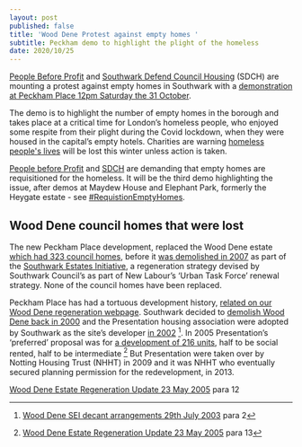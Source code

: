 ```yaml
---
layout: post
published: false
title: 'Wood Dene Protest against empty homes '
subtitle: Peckham demo to highlight the plight of the homeless
date: 2020/10/25
---
```



[People Before Profit](https://m.facebook.com/peoplebeforeprofitCVD19/) and [Southwark Defend Council Housing](https://m.facebook.com/southwarkdch/) (SDCH) are mounting a protest against empty homes in Southwark with a [demonstration at Peckham Place 12pm Saturday the 31 October](https://m.facebook.com/events/3120862284692741?acontext=%7B%22action_history%22%3A%5B%7B%22surface%22%3A%22page%22%2C%22mechanism%22%3A%22page_admin_bar%22%2C%22extra_data%22%3A%22%7B%5C%22page_id%5C%22%3A839272879439624%7D%22%7D%2C%7B%22surface%22%3A%22events_admin_tool%22%2C%22mechanism%22%3A%22events_admin_tool%22%2C%22extra_data%22%3A%22%5B%5D%22%7D%5D%2C%22has_source%22%3Atrue%7D).

The demo is to highlight the number of empty homes in the borough and takes place at a critical time for London’s homeless people, who enjoyed some respite from their plight during the Covid lockdown, when they were housed in the capital’s empty hotels.  Charities  are warning [homeless people's lives](https://www.bbc.co.uk/news/uk-54458884) will be lost this winter unless action is taken.

[People before Profit](https://m.facebook.com/peoplebeforeprofitCVD19/) and [SDCH](https://m.facebook.com/southwarkdch/) are demanding that empty homes are requisitioned for the homeless.  It will be the third demo highlighting the issue, after demos at Maydew House and Elephant Park, formerly the Heygate estate - see [#RequistionEmptyHomes](https://twitter.com/hashtag/RequisitionEmptyHomes?src=hash).

## Wood Dene council homes that were lost

The new Peckham Place development, replaced the Wood Dene estate [which had 323 council homes](http://35percent.org/wood-dene-regeneration/), before it [was demolished in 2007](https://www.southwarknews.co.uk/news/notting-hill-admits-wood-dene-estate-peckham-wont-rebuilt-2019-thirteen-years-demolition/) as part of the [Southwark Estates Initiative](http://embed.verite.co/timeline/?source=0Aprl6XcACewydEhRaWFOLVBfUjBSVW1HUGVZNEhGeFE&font=Bevan-PotanoSans&maptype=toner&lang=en&hash_bookmark=true&start_zoom_adjust=2&height=650#1), a regeneration strategy devised by Southwark Council’s as part of New Labour’s ‘Urban Task Force’ renewal strategy.  None of the council homes have been replaced.

Peckham Place has had a tortuous development history, [related on our Wood Dene regeneration webpage](http://35percent.org/wood-dene-regeneration/).  Southwark decided to [demolish Wood Dene back in 2000](http://moderngov.southwark.gov.uk/Data/Executive/20030729/Agenda/56%20-%20Disposal%20of%20216-224Underhill%20Road,%20SE22.pdf) and the Presentation housing association were adopted by Southwark as the site’s developer [in 2002](http://moderngov.southwark.gov.uk/Data/Executive/20050523/Agenda/Item%2011%20-%20Wooddene%20EstateRegeneration%20-%20Update.pdf) [^1].  In 2005 Presentation’s ‘preferred’ proposal was for [a development of 216 units](http://moderngov.southwark.gov.uk/Data/Executive/20050523/Agenda/Item%2011%20-%20Wooddene%20EstateRegeneration%20-%20Update.pdf), half to be social rented, half to be intermediate [^2]  But Presentation were taken over by Notting Housing Trust (NHHT) in 2009 and it was NHHT who eventually secured planning permission for the redevelopment, in 2013.  

[^1]: [Wood Dene SEI decant arrangements 29th July 2003](http://moderngov.southwark.gov.uk/Data/Executive/20030729/Agenda/56%20-%20Disposal%20of%20216-224Underhill%20Road,%20SE22.pdf) para 2

[Wood Dene Estate Regeneration Update 23 May 2005](http://moderngov.southwark.gov.uk/Data/Executive/20050523/Agenda/Item%2011%20-%20Wooddene%20EstateRegeneration%20-%20Update.pdf) para 12

[^2]: [Wood Dene Estate Regeneration Update 23 May 2005](http://moderngov.southwark.gov.uk/Data/Executive/20050523/Agenda/Item%2011%20-%20Wooddene%20EstateRegeneration%20-%20Update.pdf) para 13
